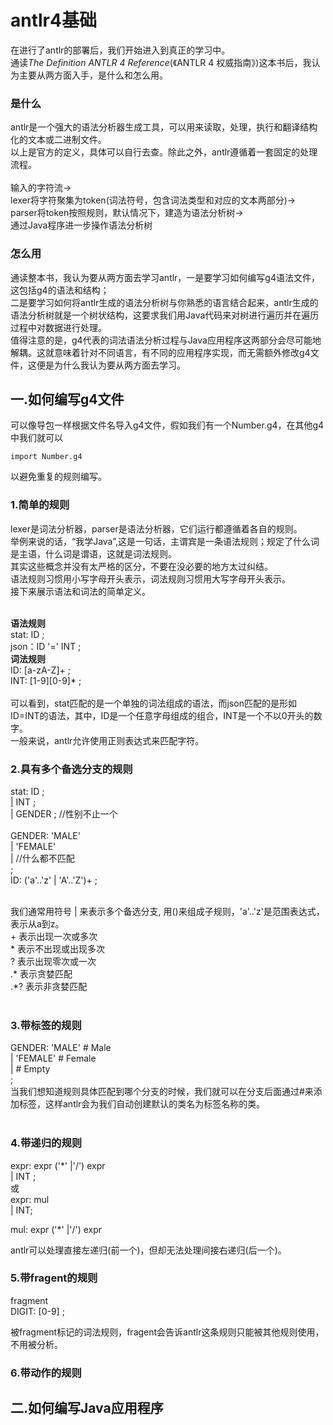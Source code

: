 # antlr4基础

在进行了antlr的部署后，我们开始进入到真正的学习中。<br/>
通读*The Definition ANTLR 4 Reference*(《ANTLR 4 权威指南》)这本书后，我认为主要从两方面入手，是什么和怎么用。<br/>

### 是什么

antlr是一个强大的语法分析器生成工具，可以用来读取，处理，执行和翻译结构化的文本或二进制文件。<br/>
以上是官方的定义，具体可以自行去查。除此之外，antlr遵循着一套固定的处理流程。<br/>
<br/>
输入的字符流-><br/>
lexer将字符聚集为token(词法符号，包含词法类型和对应的文本两部分)-><br/>
parser将token按照规则，默认情况下，建造为语法分析树-><br/>
通过Java程序进一步操作语法分析树<br/>

### 怎么用
通读整本书，我认为要从两方面去学习antlr，一是要学习如何编写g4语法文件，这包括g4的语法和结构；<br/>
二是要学习如何将antlr生成的语法分析树与你熟悉的语言结合起来，antlr生成的语法分析树就是一个树状结构，这要求我们用Java代码来对树进行遍历并在遍历过程中对数据进行处理。<br/>
值得注意的是，g4代表的词法语法分析过程与Java应用程序这两部分会尽可能地解耦。这就意味着针对不同语言，有不同的应用程序实现，而无需额外修改g4文件，这便是为什么我认为要从两方面去学习。<br/>

## 一.如何编写g4文件
可以像导包一样根据文件名导入g4文件，假如我们有一个Number.g4，在其他g4中我们就可以
```
import Number.g4
```
以避免重复的规则编写。<br/>
### 1.简单的规则
lexer是词法分析器，parser是语法分析器，它们运行都遵循着各自的规则。<br/>
举例来说的话，“我学Java”,这是一句话，主谓宾是一条语法规则；规定了什么词是主语，什么词是谓语，这就是词法规则。<br/>
其实这些概念并没有太严格的区分，不要在没必要的地方太过纠结。<br/>
语法规则习惯用小写字母开头表示，词法规则习惯用大写字母开头表示。<br/>
接下来展示语法和词法的简单定义。<br/>
<br/>

**语法规则**<br/>
stat: ID ;<br/>
json：ID '=' INT ;<br/>
**词法规则**<br/>
ID: [a-zA-Z]+ ;<br/>
INT: [1-9][0-9]* ;<br/>
<br/>
可以看到，stat匹配的是一个单独的词法组成的语法，而json匹配的是形如ID=INT的语法，其中，ID是一个任意字母组成的组合，INT是一个不以0开头的数字。<br/>
一般来说，antlr允许使用正则表达式来匹配字符。<br/>

### 2.具有多个备选分支的规则
stat: ID ;<br/>
    | INT ;<br/>
    | GENDER ;    //性别不止一个<br/>
<br/>
GENDER: 'MALE'<br/>
      | 'FEMALE' <br/>
      |           //什么都不匹配<br/>
      ;<br/>
ID: ('a'..'z' | 'A'..'Z')+ ;<br/>

<br/>
我们通常用符号 | 来表示多个备选分支, 用()来组成子规则，'a'..'z'是范围表达式，表示从a到z。<br/>
+ 表示出现一次或多次<br/>
* 表示不出现或出现多次<br/>
? 表示出现零次或一次<br/>
.* 表示贪婪匹配<br/>
.*? 表示非贪婪匹配<br/>
<br/>

### 3.带标签的规则
GENDER: 'MALE'    # Male<br/>
      | 'FEMALE'  # Female<br/>
      |           # Empty<br/>
      ;<br/>
当我们想知道规则具体匹配到哪个分支的时候，我们就可以在分支后面通过#来添加标签，这样antlr会为我们自动创建默认的类名为标签名称的类。<br/>
<br/>

### 4.带递归的规则
expr: expr ('*' |'/') expr<br/>
    | INT ;<br/>
或<br/>
expr: mul<br/>
    | INT;<br/>

mul: expr ('*' |'/') expr<br/>

antlr可以处理直接左递归(前一个)，但却无法处理间接右递归(后一个)。<br/>

### 5.带fragent的规则
fragment<br/>
DIGIT: [0-9] ;<br/>

被fragment标记的词法规则，fragent会告诉antlr这条规则只能被其他规则使用，不用被分析。<br/>

### 6.带动作的规则


## 二.如何编写Java应用程序


